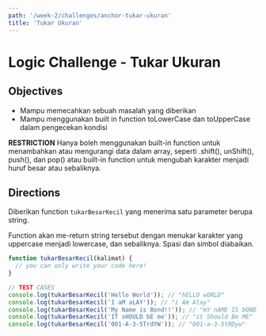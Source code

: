 ```yaml
---
path: '/week-2/challenges/anchor-tukar-ukuran'
title: 'Tukar Ukuran'
---
```


# Logic Challenge - Tukar Ukuran

## Objectives
- Mampu memecahkan sebuah masalah yang diberikan
- Mampu menggunakan built in function toLowerCase dan toUpperCase dalam pengecekan kondisi

**RESTRICTION**
Hanya boleh menggunakan built-in function untuk menambahkan atau mengurangi data dalam array, seperti .shift(), unShift(), push(), dan pop() atau built-in function untuk mengubah karakter menjadi huruf besar atau sebaliknya.

## Directions
Diberikan function `tukarBesarKecil` yang menerima satu parameter berupa string.

Function akan me-return string tersebut dengan menukar karakter yang uppercase menjadi lowercase, dan sebaliknya. Spasi dan simbol diabaikan.

```JavaScript
function tukarBesarKecil(kalimat) {
  // you can only write your code here!
}

// TEST CASES
console.log(tukarBesarKecil('Hello World')); // "hELLO wORLD"
console.log(tukarBesarKecil('I aM aLAY')); // "i Am Alay"
console.log(tukarBesarKecil('My Name is Bond!!')); // "mY nAME IS bOND!!"
console.log(tukarBesarKecil('IT sHOULD bE me')); // "it Should Be ME"
console.log(tukarBesarKecil('001-A-3-5TrdYW')); // "001-a-3-5tRDyw"
```
